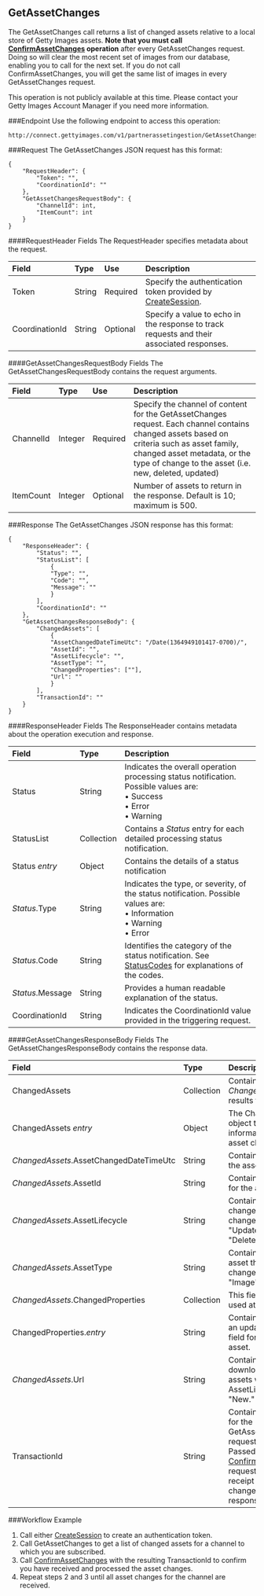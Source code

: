 GetAssetChanges
-------------
The GetAssetChanges call returns a list of changed assets relative to a local store of Getty Images assets. <b>Note that you must call [ConfirmAssetChanges][] operation</b> after every GetAssetChanges request. Doing so will clear the most recent set of images from our database, enabling you to call for the next set. If you do not call ConfirmAssetChanges, you will get the same list of images in every GetAssetChanges request.

This operation is not publicly available at this time. Please contact your Getty Images Account Manager if you need more information.

###Endpoint
Use the following endpoint to access this operation:

	http://connect.gettyimages.com/v1/partnerassetingestion/GetAssetChanges


###Request
The GetAssetChanges JSON request has this format:

	{
  		"RequestHeader": {
    		"Token": "",
    		"CoordinationId": ""
  		},
  		"GetAssetChangesRequestBody": {
    		"ChannelId": int,
    		"ItemCount": int
  		}
	}

####RequestHeader Fields
The RequestHeader specifies metadata about the request.

| Field          | Type        | Use          | Description                                                                               |
|:---------------|:------------|:-------------|:------------------------------------------------------------------------------------------|
| Token          | String      | Required     | Specify the authentication token provided by [CreateSession][].                           | 
| CoordinationId | String      | Optional     | Specify a value to echo in the response to track requests and their associated responses. |

####GetAssetChangesRequestBody Fields
The GetAssetChangesRequestBody contains the request arguments.

| Field 		| Type		| Use 	 	| Description 																						|
|:--------------|:----------|:----------|:--------------------------------------------------------------------------------------------------|
| ChannelId		| Integer 	| Required 	| Specify the channel of content for the GetAssetChanges request. Each channel contains changed assets based on criteria such as asset family, changed asset metadata, or the type of change to the asset (i.e. new, deleted, updated)|
| ItemCount		| Integer 	| Optional 	| Number of assets to return in the response. Default is 10; maximum is 500.						|



###Response
The GetAssetChanges JSON response has this format:

	{
		"ResponseHeader": {
    		"Status": "",
    		"StatusList": [
      			{
        		"Type": "",
        		"Code": "",
        		"Message": ""
      			}
    		],
    		"CoordinationId": ""
 		},
		"GetAssetChangesResponseBody": {
    		"ChangedAssets": [
      			{
        		"AssetChangedDateTimeUtc": "/Date(1364949101417-0700)/",
        		"AssetId": "",
        		"AssetLifecycle": "",
        		"AssetType": "",
        		"ChangedProperties": [""],
        		"Url": ""
      			}
    		],
 			"TransactionId": ""
		}
	}

####ResponseHeader Fields
The ResponseHeader contains metadata about the operation execution and response.

| Field            | Type        | Description                                                                                                                   |
|:-----------------|:------------|:------------------------------------------------------------------------------------------------------------------------------|
| Status           | String      | Indicates the overall operation processing status notification. Possible values are: <br>• Success <br>• Error <br>• Warning  | 
| StatusList       | Collection  | Contains a _Status_ entry for each detailed processing status notification.                                                   |
| Status _entry_   | Object      | Contains the details of a status notification                                                                                 |
| _Status_.Type    | String      | Indicates the type, or severity, of the status notification. Possible values are: <br>• Information <br>• Warning <br>• Error |
| _Status_.Code    | String      | Identifies the category of the status notification. See [StatusCodes][] for explanations of the codes.        				 |
| _Status_.Message | String      | Provides a human readable explanation of the status.                                                                          |
| CoordinationId   | String      | Indicates the CoordinationId value provided in the triggering request.                                                        |


####GetAssetChangesResponseBody Fields
The GetAssetChangesResponseBody contains the response data.

| Field                					   	| Type      | Description																						|
|:------------------------------------------|:----------|:--------------------------------------------------------------------------------------------------|
| ChangedAssets	          					| Collection| Contains a list of _ChangedAssets_ results for the query. 										|
| ChangedAssets _entry_   					| Object	| The ChangedAssets object that contains information about the asset change. 						|
| _ChangedAssets_.AssetChangedDateTimeUtc	| String    | Contains the date of the asset change.															|
| _ChangedAssets_.AssetId 					| String	| Contains the AssetId for the asset change.    													|
| _ChangedAssets_.AssetLifecycle 			| String	| Contains the type of change this asset change is. (i.e. "New," "Updated" or "Deleted")			|
| _ChangedAssets_.AssetType 				| String    | Contains the type of asset this asset change is (i.e. "Image"). 									|
| _ChangedAssets_.ChangedProperties			| Collection| This field is not being used at this time. 	|
| ChangedProperties._entry_					| String	| Contains the name of an updated metadata field for the changed asset.							 	|
| _ChangedAssets_.Url						| String	| Contains the asset download URL for assets with an AssetLifecycle of "New."					 	|
| TransactionId								| String	| Contains the identifier for the GetAssetChanges request/response. Passed into [ConfirmAssetChanges][] requests to confirm receipt of the asset changes in the response.|


###Workflow Example
1. Call either [CreateSession][] to create an authentication token.
2. Call GetAssetChanges to get a list of changed assets for a channel to which you are subscribed.
3. Call [ConfirmAssetChanges][] with the resulting TransactionId to confirm you have received and processed the asset changes.
4. Repeat steps 2 and 3 until all asset changes for the channel are received.


[StatusCodes]: ../../appendix/StatusCodes.md
[CreateCustomer]: ../account/CreateCustomer.md
[CreateSession]: ../session/CreateSession.md
[CreateApplicationSession]: ../session/CreateApplicationSession.md
[GetCountries]: ../data/GetCountries.md
[CreateLightboxItems]: ../lightbox/CreateLightboxItems.md
[DeleteLightboxItems]: ../lightbox/DeleteLightboxItems.md
[CreateLightbox]: ../lightbox/CreateLightbox.md
[DeleteLightbox]: ../lightbox/DeleteLightbox.md
[GetLightbox]: ../lightbox/GetLightbox.md
[GetLightboxHeaders]: ../lightbox/GetLightboxHeaders.md
[UpdateLightboxHeader]: ../lightbox/UpdateLightboxHeader.md
[CreateDownloadRequest]: ../download/CreateDownloadRequest.md
[GetImageDownloadAuthorizations]: ../download/GetImageDownloadAuthorizations.md
[GetLargestImageDownloadAuthorizations]: ../download/GetLargestImageDownloadAuthorizations.md
[GetEventDetails]: ../search/GetEventDetails.md
[GetImageDetails]: ../search/GetImageDetails.md
[SearchForImages]: ../search/SearchForImages.md
[SearchForVideos]: ../search/SearchForVideos.md
[ConfirmAssetChanges]: ../partnerassetingestion/ConfirmAssetChanges.md



